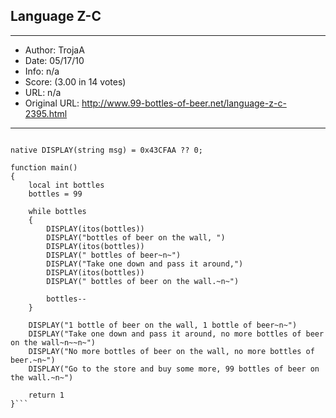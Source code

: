 
## Language Z-C ##
---
- Author: TrojaA
- Date: 05/17/10
- Info: n/a
- Score:  (3.00 in 14 votes)
- URL: n/a
- Original URL: http://www.99-bottles-of-beer.net/language-z-c-2395.html
---

```// Z-C natives

native DISPLAY(string msg) = 0x43CFAA ?? 0;

function main()
{
    local int bottles
    bottles = 99

    while bottles
    {
        DISPLAY(itos(bottles))
        DISPLAY("bottles of beer on the wall, ")
        DISPLAY(itos(bottles))
        DISPLAY(" bottles of beer~n~")
        DISPLAY("Take one down and pass it around,")
        DISPLAY(itos(bottles))
        DISPLAY(" bottles of beer on the wall.~n~")

        bottles--
    }

    DISPLAY("1 bottle of beer on the wall, 1 bottle of beer~n~")
    DISPLAY("Take one down and pass it around, no more bottles of beer on the wall~n~~n~")
    DISPLAY("No more bottles of beer on the wall, no more bottles of beer.~n~")
    DISPLAY("Go to the store and buy some more, 99 bottles of beer on the wall.~n~")

    return 1
}```